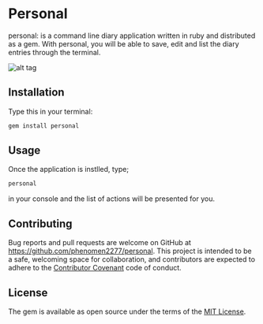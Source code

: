 # Personal

personal: is a command line diary application written in ruby and distributed as a gem. With personal, you will be able to save, edit and list the diary entries through the terminal.

![alt tag](http://abulewis.com/images/personal.png)

## Installation

Type this in your terminal:

```ruby
gem install personal
```

## Usage

Once the application is instlled, type; 
```ruby
personal 
```
in your console and the list of actions will be presented for you. 

## Contributing

Bug reports and pull requests are welcome on GitHub at https://github.com/phenomen2277/personal. This project is intended to be a safe, welcoming space for collaboration, and contributors are expected to adhere to the [Contributor Covenant](http://contributor-covenant.org) code of conduct.


## License

The gem is available as open source under the terms of the [MIT License](http://opensource.org/licenses/MIT).

